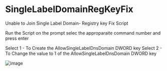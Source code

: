 # SingleLabelDomainRegKeyFix
Unable to Join Single Label Domain- Registry key Fix Script

Run the Script on the prompt selec the approparaite command number and press enter

Select 1 - To Create the AllowSingleLabelDnsDomain DWORD key
Select 2 - To Change the value to 1 of the AllowSingleLabelDnsDomain DWORD key

![image](https://user-images.githubusercontent.com/65204241/186684290-aad80904-86be-4235-9a6d-1650cd52544c.png)
